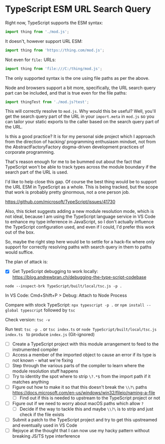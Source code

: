 # TypeScript ESM URL Search Query

Right now, TypeScript supports the ESM syntax:

```ts
import thing from './mod.js';
```

It doesn't, however support URL ESM:

```js
import thing from 'https://thing.com/mod.js';
```

Not even for `file:` URLs:

```js
import thing from 'file:///C:/thing/mod.js';
```

The only supported syntax is the one using file paths as per the above.

Node and browsers support a bit more, specifically, the URL search query part can be included, and that is true
even for the file paths:

```ts
import thingTest from './mod.js?test';
```

This will correctly resolve to `mod.js`. Why would this be useful? Well, you'll get the search query part of
the URL in your `import.meta` in `mod.js` so you can tailor your static exports to the caller based on the
search query part of the URL.

Is this a good practice? It is for my personal side project which I approach from the direction of hacking/
programming enthusiasm mindset, not from the AbstractFactoryFactory dogma-driven development practices of
corporate programming.

That's reason enough for me to be bummed out about the fact that TypeScript won't be able to track types
across the module boundary if the search part of the URL is used.

I'd like to help close this gap. Of course the best thing would be to support the URL ESM in TypeScript as
a whole. This is being tracked, but the scope that work is probably pretty ginormous, not a one person job.

https://github.com/microsoft/TypeScript/issues/41730

Also, this ticket suggests adding a new module resolution mode, which is not ideal, because I am using the
TypeScript language service in VS Code to enhance my type inferrence in JavaScript, so I don't actually
influence the TypeScript configuration used, and even if I could, I'd prefer this work out of the box.

So, maybe the right step here would be to settle for a hack-fix where only support for correctly resolving
paths with search query in them to paths would suffice.

The plan of attack is:

- [x] Get TypeScript debugging to work locally: https://blog.andrewbran.ch/debugging-the-type-script-codebase

`node --inspect-brk TypeScript/built/local/tsc.js -p .`

In VS Code: Cmd+Shift+P > Debug: Attach to Node Process

Compare with stock TypeScript: `npx typescript -p .` or `npm install --global typescript` followed by `tsc`

Check version: `tsc -v`

Run test: `tsc -p .` or `tsc index.ts` or `node TypeScript/built/local/tsc.js index.ts ` to produce `index.js` (Git-ignored)

- [ ] Create a TypeScript project with this module arrangement to feed to the instrumented compiler
- [ ] Access a member of the imported object to cause an error if its type is not known - what we're fixing
- [ ] Step through the various parts of the compiler to learn where the module resolution stuff happens
- [ ] Try to identity the spot where to strip `\?.*$` from the import path if it matches anything
- [ ] Figure out how to make it so that this doesn't break the `\\?\` paths https://docs.microsoft.com/en-us/windows/win32/fileio/naming-a-file
  - [ ] Find out if this is needed to upstream to the TypeScript project or not
- [ ] Figure out if we need to worry about macOS paths which allow `?`
  - [ ] Decide if the way to tackle this and maybe `\\?\` is to strip and just check if the file exists
- [ ] Submit a patch to the TypeScript project and try to get this upstreamed and eventually used in VS Code
- [ ] Rejoyce at the thought that I can now use my hacky pattern without breaking JS/TS type interference
